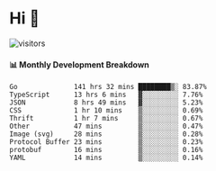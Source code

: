 # Hi 👋
 
![visitors](https://visitor-badge.glitch.me/badge?page_id=sorcererxw.sorcererx)

#### 📊 Monthly Development Breakdown

<!--START_SECTION:waka-->
```text
Go              141 hrs 32 mins ████████▒░ 83.87%
TypeScript      13 hrs 6 mins   ▓░░░░░░░░░ 7.76%
JSON            8 hrs 49 mins   ▓░░░░░░░░░ 5.23%
CSS             1 hr 10 mins    ▒░░░░░░░░░ 0.69%
Thrift          1 hr 7 mins     ▒░░░░░░░░░ 0.67%
Other           47 mins         ▒░░░░░░░░░ 0.47%
Image (svg)     28 mins         ▒░░░░░░░░░ 0.28%
Protocol Buffer 23 mins         ▒░░░░░░░░░ 0.23%
protobuf        16 mins         ▒░░░░░░░░░ 0.16%
YAML            14 mins         ▒░░░░░░░░░ 0.14%
```
<!--END_SECTION:waka-->
